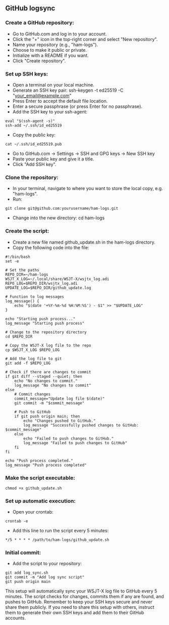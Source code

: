 ## GitHub logsync  

### Create a GitHub repository:  

- Go to GitHub.com and log in to your account.
- Click the "+" icon in the top-right corner and select "New repository".
- Name your repository (e.g., "ham-logs").
- Choose to make it public or private.
- Initialize with a README if you want.
- Click "Create repository".
  
### Set up SSH keys:
- Open a terminal on your local machine.
- Generate an SSH key pair: ssh-keygen -t ed25519 -C "your_email@example.com"
- Press Enter to accept the default file location.
- Enter a secure passphrase (or press Enter for no passphrase).
- Add the SSH key to your ssh-agent:
```
eval "$(ssh-agent -s)"
ssh-add ~/.ssh/id_ed25519
```
- Copy the public key: 
```
cat ~/.ssh/id_ed25519.pub
```
- Go to GitHub.com → Settings → SSH and GPG keys → New SSH key
- Paste your public key and give it a title.
- Click "Add SSH key".
### Clone the repository:
- In your terminal, navigate to where you want to store the local copy, e.g. "ham-logs".
- Run:
```
git clone git@github.com:yourusername/ham-logs.git
```
- Change into the new directory: cd ham-logs
### Create the script:
- Create a new file named github_update.sh in the ham-logs directory.
- Copy the following code into the file:
```
#!/bin/bash
set -e

# Set the paths
REPO_DIR=~/ham-logs
WSJT_X_LOG=~/.local/share/WSJT-X/wsjtx_log.adi
REPO_LOG=$REPO_DIR/wsjtx_log.adi
UPDATE_LOG=$REPO_DIR/github_update.log

# Function to log messages
log_message() {
    echo "$(date '+%Y-%m-%d %H:%M:%S') - $1" >> "$UPDATE_LOG"
}

echo "Starting push process..."
log_message "Starting push process"

# Change to the repository directory
cd $REPO_DIR

# Copy the WSJT-X log file to the repo
cp $WSJT_X_LOG $REPO_LOG

# Add the log file to git
git add -f $REPO_LOG

# Check if there are changes to commit
if git diff --staged --quiet; then
    echo "No changes to commit."
    log_message "No changes to commit"
else
    # Commit changes
    commit_message="Update log file $(date)"
    git commit -m "$commit_message"

    # Push to GitHub
    if git push origin main; then
        echo "Changes pushed to GitHub."
        log_message "Successfully pushed changes to GitHub: $commit_message"
    else
        echo "Failed to push changes to GitHub."
        log_message "Failed to push changes to GitHub"
    fi
fi

echo "Push process completed."
log_message "Push process completed"
```

### Make the script executable:
```
chmod +x github_update.sh
```
### Set up automatic execution:
- Open your crontab:
```
crontab -e
```
- Add this line to run the script every 5 minutes:
```
*/5 * * * * /path/to/ham-logs/github_update.sh
```
### Initial commit:
- Add the script to your repository:
```
git add log_sync.sh
git commit -m "Add log sync script"
git push origin main
```

This setup will automatically sync your WSJT-X log file to GitHub every 5 minutes. The script checks for changes, commits them if any are found, and pushes to GitHub.
Remember to keep your SSH keys secure and never share them publicly. If you need to share this setup with others, instruct them to generate their own SSH keys and add them to their GitHub accounts.
